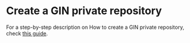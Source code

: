 # Create a GIN private repository

For a step-by-step description on How to create a GIN private repository, check [this guide](https://howto.neuroinformatics.dev/open_science/GIN-repositories.html).
